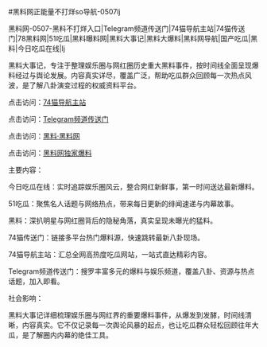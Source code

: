#黑料网正能量不打烊so导航-0507lj

黑料网-0507-黑料不打烊入口|Telegram频道传送门|74猫导航主站|74猫传送门|78黑料网|51吃瓜|黑料曝料网|黑料大事记|黑料大爆料|黑料网导航|国产吃瓜|黑料|今日吃瓜在线|lj

黑料大事记，专注于整理娱乐圈与网红圈历史重大黑料事件，按时间线全面呈现爆料经过与舆论发展。内容真实详尽，覆盖广泛，帮助吃瓜群众回顾每一次热点风波，是了解八卦演变过程的权威资料平台。

点击访问：<a href="https://74mao.com/">74猫导航主站</a>

点击访问：<a href="https://74mao.com/">Telegram频道传送门</a>

点击访问：<a href="https://qfwfg.pages.dev/">黑料·黑料网</a>

点击访问：<a href="https://tyer.pages.dev/">黑料网独家爆料</a>

主要内容：

今日吃瓜在线：实时追踪娱乐圈风云，整合网红新鲜事，第一时间送达最新爆料。

51吃瓜：聚焦名人话题与网络热点，带来每日更新的绯闻速递与内幕故事。

黑料：深扒明星与网红圈背后的隐秘角落，真实呈现未曝光的猛料。

74猫传送门：链接多平台热门爆料源，快速跳转最新八卦现场。

74猫导航主站：汇总全网高热度吃瓜网站，一站式直达精彩内容。

Telegram频道传送门：搜罗丰富多元的爆料与娱乐频道，覆盖八卦、资源与热点话题，加入即看。

社会影响：

黑料大事记详细梳理娱乐圈与网红界的重要爆料事件，从爆发到发酵，时间线清晰，内容真实。它不仅记录每一次舆论风暴的起点，也让吃瓜群众轻松回顾往年大瓜，是了解圈内内幕的绝佳工具。

<span style="display:none;">[Canonical link](https://github.com/3453252/4534325 ）</span>
